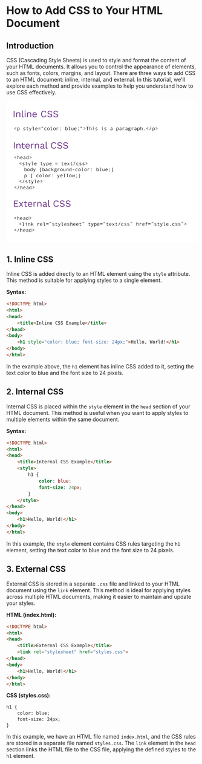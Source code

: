 # How to Add CSS to Your HTML Document

## Introduction

CSS (Cascading Style Sheets) is used to style and format the content of your HTML documents. It allows you to control the appearance of elements, such as fonts, colors, margins, and layout. There are three ways to add CSS to an HTML document: inline, internal, and external. In this tutorial, we'll explore each method and provide examples to help you understand how to use CSS effectively.

![Data Types](../../Assets/Types%20OF%20CSS.webp)

## 1. Inline CSS

Inline CSS is added directly to an HTML element using the `style` attribute. This method is suitable for applying styles to a single element.

**Syntax:**
```html
<!DOCTYPE html>
<html>
<head>
    <title>Inline CSS Example</title>
</head>
<body>
    <h1 style="color: blue; font-size: 24px;">Hello, World!</h1>
</body>
</html>
```

In the example above, the `h1` element has inline CSS added to it, setting the text color to blue and the font size to 24 pixels.

## 2. Internal CSS

Internal CSS is placed within the `style` element in the `head` section of your HTML document. This method is useful when you want to apply styles to multiple elements within the same document.

**Syntax:**
```html
<!DOCTYPE html>
<html>
<head>
    <title>Internal CSS Example</title>
    <style>
        h1 {
            color: blue;
            font-size: 24px;
        }
    </style>
</head>
<body>
    <h1>Hello, World!</h1>
</body>
</html>
```

In this example, the `style` element contains CSS rules targeting the `h1` element, setting the text color to blue and the font size to 24 pixels.

## 3. External CSS

External CSS is stored in a separate `.css` file and linked to your HTML document using the `link` element. This method is ideal for applying styles across multiple HTML documents, making it easier to maintain and update your styles.

**HTML (index.html):**
```html
<!DOCTYPE html>
<html>
<head>
    <title>External CSS Example</title>
    <link rel="stylesheet" href="styles.css">
</head>
<body>
    <h1>Hello, World!</h1>
</body>
</html>
```

**CSS (styles.css):**
```
h1 {
    color: blue;
    font-size: 24px;
}
```


In this example, we have an HTML file named `index.html`, and the CSS rules are stored in a separate file named `styles.css`. The `link` element in the `head` section links the HTML file to the CSS file, applying the defined styles to the `h1` element.

